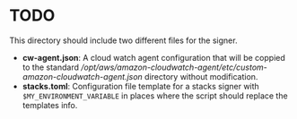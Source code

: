 # TODO

This directory should include two different files for the signer.

- **cw-agent.json**: A cloud watch agent configuration that will be coppied to the standard */opt/aws/amazon-cloudwatch-agent/etc/custom-amazon-cloudwatch-agent.json* directory without modification.
- **stacks.toml**: Configuration file template for a stacks signer with `$MY_ENVIRONMENT_VARIABLE` in places where the script should replace the templates info.